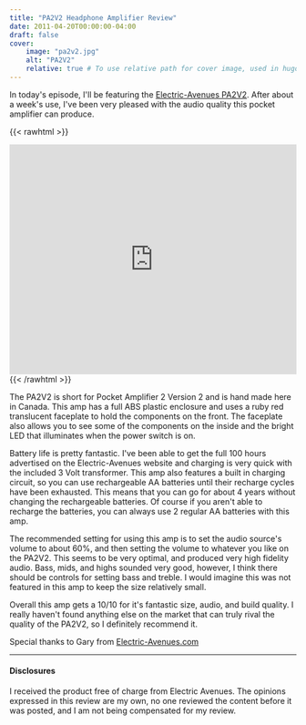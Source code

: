 ```yaml
---
title: "PA2V2 Headphone Amplifier Review"
date: 2011-04-20T00:00:00-04:00
draft: false
cover:
    image: "pa2v2.jpg"
    alt: "PA2V2"
    relative: true # To use relative path for cover image, used in hugo Page-bundles
---
```



In today's episode, I'll be featuring the [Electric-Avenues PA2V2](http://electric-avenues.com/). After about a week's use, I've been very pleased with the audio quality this pocket amplifier can produce.

{{< rawhtml >}}
<iframe width="100%" height="404" src="https://www.youtube.com/embed/55jXzJ-G_X0" frameborder="0" allowfullscreen></iframe>
{{< /rawhtml >}}

The PA2V2 is short for Pocket Amplifier 2 Version 2 and is hand made here in Canada. This amp has a full ABS plastic enclosure and uses a ruby red translucent faceplate to hold the components on the front. The faceplate also allows you to see some of the components on the inside and the bright LED that illuminates when the power switch is on.

Battery life is pretty fantastic. I've been able to get the full 100 hours advertised on the Electric-Avenues website and charging is very quick with the included 3 Volt transformer. This amp also features a built in charging circuit, so you can use rechargeable AA batteries until their recharge cycles have been exhausted. This means that you can go for about 4 years without changing the rechargeable batteries. Of course if you aren't able to recharge the batteries, you can always use 2 regular AA batteries with this amp.

The recommended setting for using this amp is to set the audio source's volume to about 60%, and then setting the volume to whatever you like on the PA2V2. This seems to be very optimal, and produced very high fidelity audio. Bass, mids, and highs sounded very good, however, I think there should be controls for setting bass and treble. I would imagine this was not featured in this amp to keep the size relatively small.

Overall this amp gets a 10/10 for it's fantastic size, audio, and build quality. I really haven't found anything else on the market that can truly rival the quality of the PA2V2, so I definitely recommend it.

Special thanks to Gary from [Electric-Avenues.com](http://electric-avenues.com/)

___
#### Disclosures
I received the product free of charge from Electric Avenues. The opinions expressed in this review are my own, no one reviewed the content before it was posted, and I am not being compensated for my review.